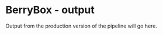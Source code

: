 
# BerryBox - output

<!-- badges: start -->
<!-- badges: end -->

Output from the production version of the pipeline will go here.
